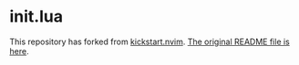 # init.lua

This repository has forked from [kickstart.nvim](https://github.com/nvim-lua/kickstart.nim).
[The original README file is here](./README.kickstart.md).

